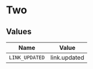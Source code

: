 # Two


## Values

| Name           | Value          |
| -------------- | -------------- |
| `LINK_UPDATED` | link.updated   |